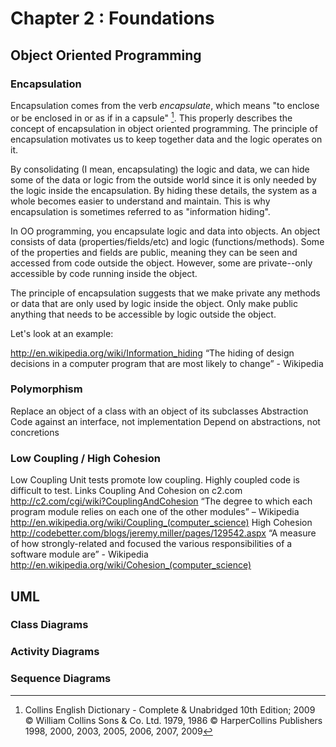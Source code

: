 # Chapter 2 : Foundations


## Object Oriented Programming

### Encapsulation
Encapsulation comes from the verb *encapsulate*, which means "to enclose or be enclosed in or as if in a capsule" [^Collins2009]. This properly describes the concept of encapsulation in object oriented programming. The principle of encapsulation motivates us to keep together data and the logic operates on it. 

By consolidating (I mean, encapsulating) the logic and data, we can hide some of the data or logic from the outside world since it is only needed by the logic inside the encapsulation. By hiding these details, the system as a whole becomes easier to understand and maintain. This is why encapsulation is sometimes referred to as "information hiding".

In OO programming, you encapsulate logic and data into objects. An object consists of data (properties/fields/etc) and logic (functions/methods). Some of the properties and fields are public, meaning they can be seen and accessed from code outside the object. However, some are private--only accessible by code running inside the object. 

The principle of encapsulation suggests that we make private any methods or data that are only used by logic inside the object. Only make public anything that needs to be accessible by logic outside the object.

Let's look at an example:
<example here>

[^Collins2009]: Collins English Dictionary - Complete & Unabridged 10th Edition; 2009 © William Collins Sons & Co. Ltd. 1979, 1986 © HarperCollins Publishers 1998, 2000, 2003, 2005, 2006, 2007, 2009

http://en.wikipedia.org/wiki/Information_hiding
“The hiding of design decisions in a computer program that are most likely to change” - Wikipedia

### Polymorphism
Replace an object of a class with an object of its subclasses
Abstraction
    Code against an interface, not implementation
    Depend on abstractions, not concretions

### Low Coupling / High Cohesion
Low Coupling
    Unit tests promote low coupling. Highly coupled code is difficult to test.
    Links
        Coupling And Cohesion on c2.com
            http://c2.com/cgi/wiki?CouplingAndCohesion
    “The degree to which each program module relies on each one of the other modules” – Wikipedia
        http://en.wikipedia.org/wiki/Coupling_(computer_science)
High Cohesion
    http://codebetter.com/blogs/jeremy.miller/pages/129542.aspx
    “A measure of how strongly-related and focused the various responsibilities of a software module are” - Wikipedia
        http://en.wikipedia.org/wiki/Cohesion_(computer_science)


## UML

### Class Diagrams

### Activity Diagrams

### Sequence Diagrams